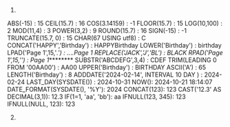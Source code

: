 1.
ABS(-15) : 15
CEIL(15.7) : 16
COS(3.14159) : -1
FLOOR(15.7) : 15
LOG(10,100) : 2
MOD(11,4) : 3
POWER(3,2) : 9
ROUND(15.7) : 16
SIGN(-15) : -1
TRUNCATE(15.7, 0) : 15
CHAR(67 USING utf8) : C
CONCAT('HAPPY','Birthday') : HAPPYBirthday
LOWER('Birthday') : birthday
LPAD('Page 1',15,'*.') : *.*.*.*.*Page 1
REPLACE('JACK','J','BL') : BLACK
RPAD('Page 1',15,'*') : Page 1*********
SUBSTR('ABCDEFG',3,4) : CDEF
TRIM(LEADING 0 FROM '00AA00') : AA00
UPPER('Birthday') : BIRTHDAY
ASCII('A') : 65
LENGTH('Birthday') : 8
ADDDATE('2024-02-14', INTERVAL 10 DAY ) : 2024-02-24
LAST_DAY(SYSDATE()) : 2024-10-31
NOW(): 2024-10-21 18:14:07
DATE_FORMAT(SYSDATE(), '%Y'): 2024
CONCAT(123): 123
CAST('12.3' AS DECIMAL(3,1)): 12.3
IF(1=1, 'aa', 'bb'): aa
IFNULL(123, 345): 123
IFNULL(NULL, 123): 123

2.
